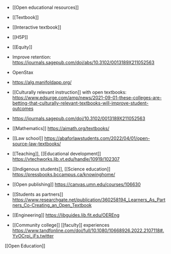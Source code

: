   - [[Open educational resources]]
  - [[Textbook]]
  - [[Interactive textbook]]
  - [[H5P]]
  - [[Equity]]

  - Improve retention:
    https://journals.sagepub.com/doi/abs/10.3102/0013189X211052563

  - OpenStax

  - https://alg.manifoldapp.org/

  -  [[Culturally relevant instruction]] with open
    textbooks:
    https://www.edsurge.com/amp/news/2021-09-01-these-colleges-are-betting-that-culturally-relevant-textbooks-will-improve-student-outcomes

  - https://journals.sagepub.com/doi/10.3102/0013189X211052563

  - [[Mathematics]]
    https://aimath.org/textbooks/

  - [[Law school]]
    https://abaforlawstudents.com/2022/04/01/open-source-law-textbooks/

  - [[Teaching]],  [[Educational development]]
    https://vtechworks.lib.vt.edu/handle/10919/102307

  - [[Indigenous students]],  [[Science education]]
    https://pressbooks.bccampus.ca/knowinghome/

  - [[Open publishing]]
    https://canvas.umn.edu/courses/106630

  - [[Students as partners]]
    https://www.researchgate.net/publication/360258194_Learners_As_Partners_Co-Creating_an_Open_Textbook

  - [[Engineering]]
    https://libguides.lib.fit.edu/OEREng

  - [[Community college]]
    [[faculty]] experiences
    https://www.tandfonline.com/doi/full/10.1080/10668926.2022.2107118#.YvOCrpi_jFs.twitter

[[Open Education]]